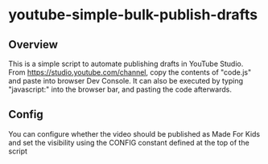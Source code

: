 # youtube-simple-bulk-publish-drafts

## Overview

This is a simple script to automate publishing drafts in YouTube Studio. From https://studio.youtube.com/channel, copy the contents of "code.js" and paste into browser Dev Console. It can also be executed by typing "javascript:" into the browser bar, and pasting the code afterwards.

## Config

You can configure whether the video should be published as Made For Kids and set the visibility using the CONFIG constant defined at the top of the script
